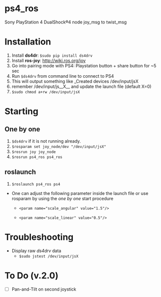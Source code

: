# ps4_ros
Sony PlayStation 4 DualShock®4 node joy_msg to twist_msg

# Installation
1. Install __ds4dr__: `$sudo pip install ds4drv`
1. Install __ros-joy__: http://wiki.ros.org/joy
1. Go into pairing mode with PS4: Playstation button + share button for ~5 sec
1. Run `$ds4drv` from command line to connect to PS4
  1. This will output something like _Created devices /dev/input/jsX
  1. remember /dev/input/js__X__ and update the launch file (default X=0)
  1. `$sudo chmod a+rw /dev/input/jsX`

# Starting
## One by one
1. `$ds4drv` if it is not running already.
1. `$rosparam set joy_node/dev "/dev/input/jsX"`
1. `$rosrun joy joy_node`
1. `$rosrun ps4_ros ps4_ros`

## roslaunch
1. `$roslaunch ps4_ros ps4`


* One can adjust the following parameter inside the launch file or use rosparam by using the _one by one_ start procedure

  * ``<param name="scale_angular" value="1.5"/>``

  * ``<param name="scale_linear" value="0.5"/>``

# Troubleshooting

* Display raw _ds4drv_ data
  * `$sudo jstest /dev/input/jsX`
  
# To Do (v.2.0)
* [ ] Pan-and-Tilt on second joystick
